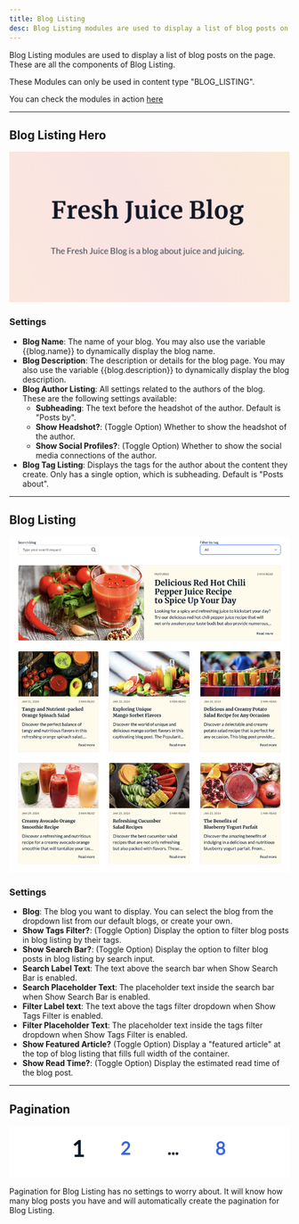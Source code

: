 ```yaml
---
title: Blog Listing
desc: Blog Listing modules are used to display a list of blog posts on the page. These are all the components of Blog Listing.
---
```


Blog Listing modules are used to display a list of blog posts on the page. These are all the components of Blog Listing.

These Modules can only be used in content type "BLOG_LISTING".

You can check the modules in action [here](https://143910617.hs-sites-eu1.com/blog)

---

## Blog Listing Hero

<img src="./blog-listing-hero.png" alt="Screenshot of Blog Listing Hero Module" eleventy:widths="700" />

### Settings
- **Blog Name**: The name of your blog. You may also use the variable {{blog.name}} to dynamically display the blog name.
- **Blog Description**: The description or details for the blog page. You may also use the variable {{blog.description}} to dynamically display the blog description.
- **Blog Author Listing**: All settings related to the authors of the blog. These are the following settings available:
  - **Subheading**: The text before the headshot of the author. Default is "Posts by".
  - **Show Headshot?**: (Toggle Option) Whether to show the headshot of the author.
  - **Show Social Profiles?**: (Toggle Option) Whether to show the social media connections of the author.
- **Blog Tag Listing**: Displays the tags for the author about the content they create. Only has a single option, which is subheading. Default is "Posts about".

---

## Blog Listing

<img src="./blog-listing.png" alt="Screenshot of Blog Listing Module" eleventy:widths="700" />

### Settings
- **Blog**: The blog you want to display. You can select the blog from the dropdown list from our default blogs, or create your own.
- **Show Tags Filter?**: (Toggle Option) Display the option to filter blog posts in blog listing by their tags.
- **Show Search Bar?**: (Toggle Option) Display the option to filter blog posts in blog listing by search input.
- **Search Label Text**: The text above the search bar when Show Search Bar is enabled.
- **Search Placeholder Text**: The placeholder text inside the search bar when Show Search Bar is enabled.
- **Filter Label text**: The text above the tags filter dropdown when Show Tags Filter is enabled.
- **Filter Placeholder Text**: The placeholder text inside the tags filter dropdown when Show Tags Filter is enabled.
- **Show Featured Article?** (Toggle Option) Display a "featured article" at the top of blog listing that fills full width of the container.
- **Show Read Time?**: (Toggle Option) Display the estimated read time of the blog post.

---

## Pagination

<img src="./pagination.png" alt="Screenshot of Pagination Module" eleventy:widths="700" />

Pagination for Blog Listing has no settings to worry about. It will know how many blog posts you have and will automatically create the pagination for Blog Listing.
